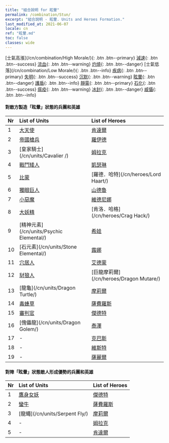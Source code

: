 ```yaml
---
title: "組合說明 for 眩暈"
permalink: /combination/Stun/
excerpt: "組合說明 - 眩暈. Units and Heroes Formation."
last_modified_at: 2021-06-07
locale: cn
ref: "眩暈.md"
toc: false
classes: wide
---
```


  [士氣高漲](/cn/combination/High Morale/){: .btn .btn--primary} [減速](/cn/combination/Slow/){: .btn .btn--success} [流血](/cn/combination/Bleeding/){: .btn .btn--warning} [灼燒](/cn/combination/Burning/){: .btn .btn--danger} [士氣低落](/cn/combination/Low Morale/){: .btn .btn--info} [疾病](/cn/combination/Disease/){: .btn .btn--primary} [失明](/cn/combination/Blind/){: .btn .btn--success} [沉默](/cn/combination/Silence/){: .btn .btn--warning} [眩暈](/cn/combination/Stun/){: .btn .btn--danger} [護盾](/cn/combination/Shield/){: .btn .btn--info} [靜電](/cn/combination/Static/){: .btn .btn--primary} [石化](/cn/combination/Petrify/){: .btn .btn--success} [瘟疫](/cn/combination/Plague/){: .btn .btn--warning} [冰封](/cn/combination/Freeze/){: .btn .btn--danger} [威懾](/cn/combination/Deterrence/){: .btn .btn--info} 


#### 對敵方製造「眩暈」狀態的兵團和英雄

  | Nr |  List of Units  | List of Heroes | 
  |:---|:----------------|:---------------| 
  | 1 | [大天使](/cn/units/Angel/) | [肯達爾](/cn/heroes/Kendal/) |
  | 2 | [帝國槍兵](/cn/units/Pikeman/) | [羅伊德](/cn/heroes/Ryland/) |
  | 3 | [皇家騎士](/cn/units/Cavalier /) | [姆拉克](/cn/heroes/Mullich/) |
  | 4 | [戰鬥矮人](/cn/units/Dwarf/) | [凱瑟琳](/cn/heroes/Catherine/) |
  | 5 | [比蒙](/cn/units/Behemoth/) | [羅德．哈特](/cn/heroes/Lord Haart/) |
  | 6 | [獨眼巨人](/cn/units/Cyclops/) | [山德魯](/cn/heroes/Sandro/) |
  | 7 | [小惡魔](/cn/units/Imp/) | [維德尼娜](/cn/heroes/Vidomina/) |
  | 8 | [大妖精](/cn/units/Gremlin/) | [肯洛．哈格](/cn/heroes/Crag Hack/) |
  | 9 | [精神元素](/cn/units/Psychic Elemental/) | [希娃](/cn/heroes/Shiva/) |
  | 10 | [石元素](/cn/units/Stone Elemental/) | [露娜](/cn/heroes/Luna/) |
  | 11 | [穴居人](/cn/units/Troglodyte/) | [艾德蒙](/cn/heroes/Erdamon/) |
  | 12 | [豺狼人](/cn/units/Gnoll/) | [巨龍摩莉爾](/cn/heroes/Dragon Mutare/) |
  | 13 | [龍龜](/cn/units/Dragon Turtle/) | [摩莉爾](/cn/heroes/Mutare/) |
  | 14 | [毒蜂草](/cn/units/Waspwort/) | [薩費羅斯](/cn/heroes/Sephinroth/) |
  | 15 | [審判官](/cn/units/Judicator/) | [傑德特](/cn/heroes/Jeddite/) |
  | 16 | [傀儡龍](/cn/units/Dragon Golem/) | [泰澤](/cn/heroes/Tazar/) |
  | 17 | - | [克巴斯](/cn/heroes/Korbac/) |
  | 18 | - | [維斯特](/cn/heroes/Wystan/) |
  | 19 | - | [薩麗爾](/cn/heroes/Ciele/) |


#### 對陣「眩暈」狀態敵人形成優勢的兵團和英雄

  | Nr |  List of Units  | List of Heroes | 
  |:---|:----------------|:---------------| 
  | 1 | [鷹身女妖](/cn/units/Harpy/) | [傑德特](/cn/heroes/Jeddite/) |
  | 2 | [蠻牛](/cn/units/Gorgon/) | [薩費羅斯](/cn/heroes/Sephinroth/) |
  | 3 | [龍蠅](/cn/units/Serpent Fly/) | [摩莉爾](/cn/heroes/Mutare/) |
  | 4 | - | [姆拉克](/cn/heroes/Mullich/) |
  | 5 | - | [肯達爾](/cn/heroes/Kendal/) |
